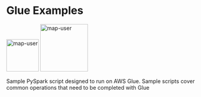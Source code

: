 # Glue Examples

<img width="85" alt="map-user" src="https://img.shields.io/badge/views-1662-green"> <img width="125" alt="map-user" src="https://img.shields.io/badge/unique visits-340-green">

Sample PySpark script designed to run on AWS Glue. Sample scripts cover common operations that need to be completed with Glue
